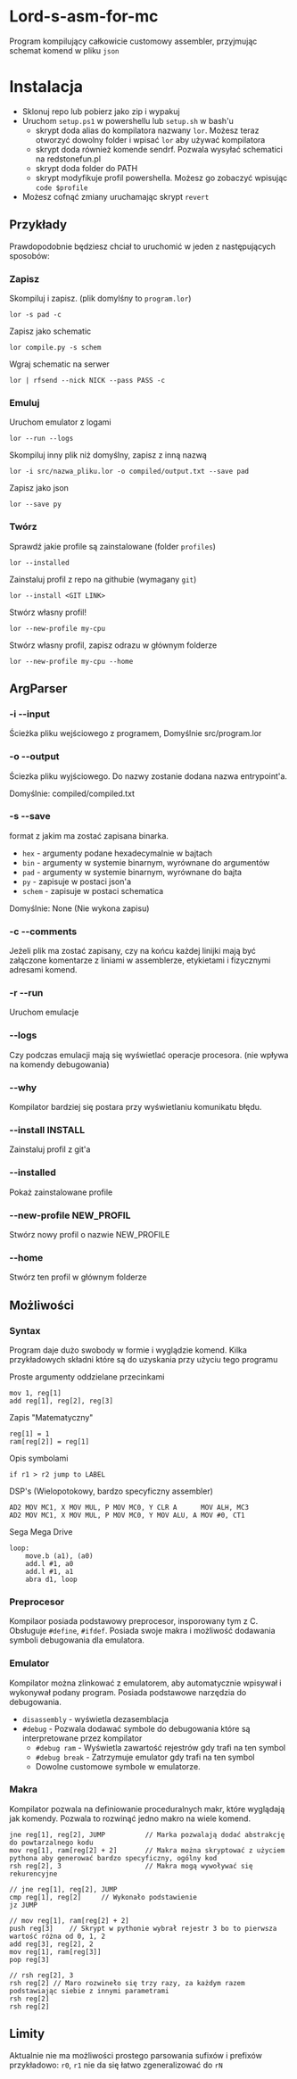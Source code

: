# Lord-s-asm-for-mc
Program kompilujący całkowicie customowy assembler, przyjmując schemat komend w pliku `json`

# Instalacja
* Sklonuj repo lub pobierz jako zip i wypakuj
* Uruchom `setup.ps1` w powershellu lub `setup.sh` w bash'u
  * skrypt doda alias do kompilatora nazwany `lor`. Możesz teraz otworzyć dowolny folder i wpisać `lor` aby używać kompilatora
  * skrypt doda również komende sendrf. Pozwala wysyłać schematici na redstonefun.pl
  * skrypt doda folder do PATH
  * skrypt modyfikuje profil powershella. Możesz go zobaczyć wpisując `code $profile` 
* Możesz cofnąć zmiany uruchamając skrypt `revert`

## Przykłady
Prawdopodobnie będziesz chciał to uruchomić w jeden z następujących sposobów:

### Zapisz
Skompiluj i zapisz. (plik domylśny to `program.lor`)
```
lor -s pad -c 
```
Zapisz jako schematic
```
lor compile.py -s schem 
```
Wgraj schematic na serwer
```
lor | rfsend --nick NICK --pass PASS -c
```
### Emuluj
Uruchom emulator z logami
```
lor --run --logs
```
Skompiluj inny plik niż domyślny, zapisz z inną nazwą
```
lor -i src/nazwa_pliku.lor -o compiled/output.txt --save pad
```
Zapisz jako json
```
lor --save py
```

### Twórz
Sprawdź jakie profile są zainstalowane (folder `profiles`)
```
lor --installed
```

Zainstaluj profil z repo na githubie (wymagany `git`)
```
lor --install <GIT LINK>
```

Stwórz własny profil!
```
lor --new-profile my-cpu
```

Stwórz własny profil, zapisz odrazu w głównym folderze
```
lor --new-profile my-cpu --home
```


## ArgParser
### -i --input
Ścieżka pliku wejściowego z programem, 
Domyślnie src/program.lor
### -o --output
Ściezka pliku wyjściowego. Do nazwy zostanie dodana nazwa entrypoint'a.


Domyślnie: compiled/compiled.txt
### -s --save
format z jakim ma zostać zapisana binarka.
* `hex` - argumenty podane hexadecymalnie w bajtach
* `bin` - argumenty w systemie binarnym, wyrównane do argumentów
* `pad` - argumenty w systemie binarnym, wyrównane do bajta
* `py`  - zapisuje w postaci json'a
* `schem` - zapisuje w postaci schematica


Domyślnie: None (Nie wykona zapisu)
### -c --comments
Jeżeli plik ma zostać zapisany, czy na końcu każdej linijki mają być załączone komentarze z liniami w assemblerze, etykietami i fizycznymi adresami komend.
### -r --run
Uruchom emulacje
### --logs
Czy podczas emulacji mają się wyświetlać operacje procesora. (nie wpływa na komendy debugowania)
### --why
Kompilator bardziej się postara przy wyświetlaniu komunikatu błędu.
### --install INSTALL
Zainstaluj profil z git'a
### --installed
Pokaż zainstalowane profile
### --new-profile NEW_PROFIL
Stwórz nowy profil o nazwie NEW_PROFILE
### --home
Stwórz ten profil w głównym folderze

## Możliwości
### Syntax
Program daje dużo swobody w formie i wyglądzie komend.
Kilka przykładowych składni które są do uzyskania przy użyciu tego programu

Proste argumenty oddzielane przecinkami
```
mov 1, reg[1]
add reg[1], reg[2], reg[3]
```
Zapis "Matematyczny"
```
reg[1] = 1
ram[reg[2]] = reg[1] 
```
Opis symbolami
```
if r1 > r2 jump to LABEL
```
DSP's (Wielopotokowy, bardzo specyficzny assembler)
```
AD2 MOV MC1, X MOV MUL, P MOV MC0, Y CLR A      MOV ALH, MC3
AD2 MOV MC1, X MOV MUL, P MOV MC0, Y MOV ALU, A MOV #0, CT1
```
Sega Mega Drive
```
loop:
    move.b (a1), (a0)
    add.l #1, a0
    add.l #1, a1
    abra d1, loop
```

### Preprocesor
Kompilaor posiada podstawowy preprocesor, insporowany tym z C. Obsługuje `#define`, `#ifdef`.
Posiada swoje makra i możliwość dodawania symboli debugowania dla emulatora.

### Emulator
Kompilator można zlinkować z emulatorem, aby automatycznie wpisywał i wykonywał podany program. Posiada podstawowe narzędzia do debugowania. 
* `disassembly` - wyświetla dezasemblacja 
* `#debug` - Pozwala dodawać symbole do debugowania które są interpretowane przez kompilator
  * `#debug ram` - Wyświetla zawartość rejestrów gdy trafi na ten symbol
  * `#debug break` - Zatrzymuje emulator gdy trafi na ten symbol
  * Dowolne customowe symbole w emulatorze. 
### Makra
Kompilator pozwala na definiowanie proceduralnych makr, które wyglądają jak komendy. Pozwala to rozwinąć jedno makro  na wiele komend.
```
jne reg[1], reg[2], JUMP          // Marka pozwalają dodać abstrakcję do powtarzalnego kodu
mov reg[1], ram[reg[2] + 2]       // Makra można skryptować z użyciem pythona aby generować bardzo specyficzny, ogólny kod
rsh reg[2], 3                     // Makra mogą wywoływać się rekurencyjne
```
```
// jne reg[1], reg[2], JUMP
cmp reg[1], reg[2]     // Wykonało podstawienie
jz JUMP

// mov reg[1], ram[reg[2] + 2]
push reg[3]    // Skrypt w pythonie wybrał rejestr 3 bo to pierwsza wartość różna od 0, 1, 2
add reg[3], reg[2], 2
mov reg[1], ram[reg[3]]
pop reg[3]

// rsh reg[2], 3
rsh reg[2] // Maro rozwineło się trzy razy, za każdym razem podstawiając siebie z innymi parametrami 
rsh reg[2]
rsh reg[2]
```
## Limity
Aktualnie nie ma możliwości prostego parsowania sufixów i prefixów przykładowo:
`r0`, `r1` nie da się łatwo zgeneralizować do `rN`
